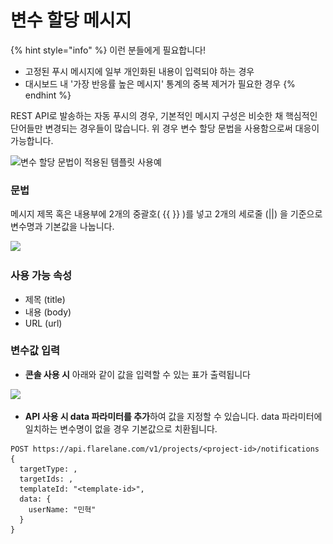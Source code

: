 # 변수 할당 메시지

{% hint style="info" %}
이런 분들에게 필요합니다!

* 고정된 푸시 메시지에 일부 개인화된 내용이 입력되야 하는 경우
* 대시보드 내 '가장 반응률 높은 메시지' 통계의 중복 제거가 필요한 경우
{% endhint %}

REST API로 발송하는 자동 푸시의 경우, 기본적인 메시지 구성은 비슷한 채 핵심적인 단어들만 변경되는 경우들이 많습니다. 위 경우 변수 할당 문법을 사용함으로써 대응이 가능합니다.

![변수 할당 문법이 적용된 템플릿 사용예](<../.gitbook/assets/스크린샷 2022-03-29 오후 4.42.37.png>)

### 문법

메시지 제목 혹은 내용부에 2개의 중괄호( \{{ \}} )를 넣고 2개의 세로줄 (||) 을 기준으로 변수명과 기본값을 나눕니다.

![](<../.gitbook/assets/스크린샷 2022-03-29 오후 4.31.37.png>)

### 사용 가능 속성

* 제목 (title)
* 내용 (body)
* URL (url)

### 변수값 입력

* **콘솔 사용 시** 아래와 같이 값을 입력할 수 있는 표가 출력됩니다

![](<../.gitbook/assets/스크린샷 2022-03-29 오후 4.52.16.png>)

* **API 사용 시 data 파라미터를 추가**하여 값을 지정할 수 있습니다. data 파라미터에 일치하는 변수명이 없을 경우 기본값으로 치환됩니다.

```url
POST https://api.flarelane.com/v1/projects/<project-id>/notifications
{
  targetType: ,
  targetIds: ,
  templateId: "<template-id>",
  data: {
    userName: "민혁"
  }  
}
```

